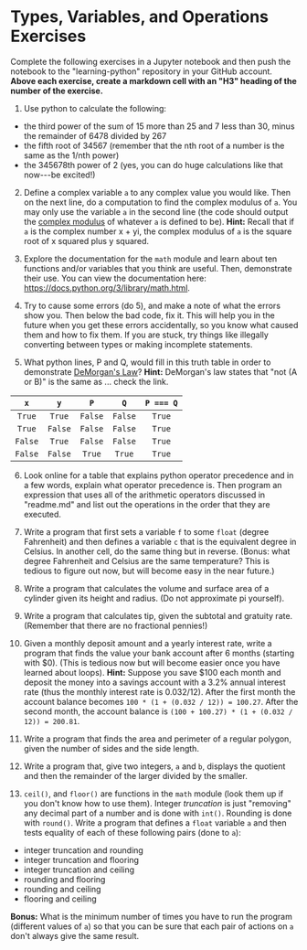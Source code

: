 # Types, Variables, and Operations Exercises

Complete the following exercises in a Jupyter notebook and then push the notebook to the "learning-python" repository in your GitHub account. **Above each exercise, create a markdown cell with an "H3" heading of the number of the exercise.**


1. Use python to calculate the following:
 - the third power of the sum of 15 more than 25 and 7 less than 30, minus the remainder of 6478 divided by 267
 - the fifth root of 34567 (remember that the nth root of a number is the same as the 1/nth power)
 - the 345678th power of 2 (yes, you can do huge calculations like that now---be excited!)

2. Define a complex variable `a` to any complex value you would like. Then on the next line, do a computation to find the complex modulus of `a`. You may only use the variable `a` in the second line (the code should output the [complex modulus](https://mathworld.wolfram.com/ComplexModulus.html) of whatever `a` is defined to be). **Hint:** Recall that if `a` is the complex number x + yi, the complex modulus of `a` is the square root of x squared plus y squared.

3. Explore the documentation for the `math` module and learn about ten functions and/or variables that you think are useful. Then, demonstrate their use. You can view the documentation here: https://docs.python.org/3/library/math.html.

4. Try to cause some errors (do 5), and make a note of what the errors show you. Then below the bad code, fix it. This will help you in the future when you get these errors accidentally, so you know what caused them and how to fix them. If you are stuck, try things like illegally converting between types or making incomplete statements.

5. What python lines, P and Q, would fill in this truth table in order to demonstrate [DeMorgan's Law](https://en.wikipedia.org/wiki/De_Morgan%27s_laws)? **Hint:** DeMorgan's law states that "not (A or B)" is the same as ... check the link.


|   `x`  |   `y`  | `P`     | `Q`     | `P === Q` |
|:------:|:------:|:-------:|:-------:|:---------:|
| `True` | `True` | `False` | `False` | `True`    |
| `True` | `False`| `False` | `False` | `True`    |
| `False`| `True` | `False` | `False` | `True`    |
| `False`| `False`| `True`  | `True`  | `True`    |


6. Look online for a table that explains python operator precedence and in a few words, explain what operator precedence is. Then program an expression that uses all of the arithmetic operators discussed in "readme.md" and list out the operations in the order that they are executed.

7. Write a program that first sets a variable `f` to some `float` (degree Fahrenheit) and then defines a variable `c` that is the equivalent degree in Celsius. In another cell, do the same thing but in reverse. (Bonus: what degree Fahrenheit and Celsius are the same temperature? This is tedious to figure out now, but will become easy in the near future.)

8. Write a program that calculates the volume and surface area of a cylinder given its height and radius. (Do not approximate pi yourself).

9. Write a program that calculates tip, given the subtotal and gratuity rate. (Remember that there are no fractional pennies!)

10. Given a monthly deposit amount and a yearly interest rate, write a program that finds the value your bank account after 6 months (starting with $0). (This is tedious now but will become easier once you have learned about loops). **Hint:** Suppose you save $100 each month and deposit the money into a savings account with a 3.2% annual interest rate (thus the monthly interest rate is 0.032/12). After the first month the account balance becomes `100 * (1 + (0.032 / 12)) = 100.27`. After the second month, the account balance is `(100 + 100.27) * (1 + (0.032 / 12)) = 200.81`.

11. Write a program that finds the area and perimeter of a regular polygon, given the number of sides and the side length.

12. Write a program that, give two integers, `a` and `b`, displays the quotient and then the remainder of the larger divided by the smaller.

13. `ceil()`, and `floor()` are functions in the `math` module (look them up if you don't know how to use them). Integer *truncation* is just "removing" any decimal part of a number and is done with `int()`. Rounding is done with `round()`.
Write a program that defines a `float` variable `a` and then tests equality of each of these following pairs (done to `a`):
- integer truncation and rounding
- integer truncation and flooring
- integer truncation and ceiling
- rounding and flooring
- rounding and ceiling
- flooring and ceiling

**Bonus:** What is the minimum number of times you have to run the program (different values of `a`) so that you can be sure that each pair of actions on `a` don't always give the same result.
